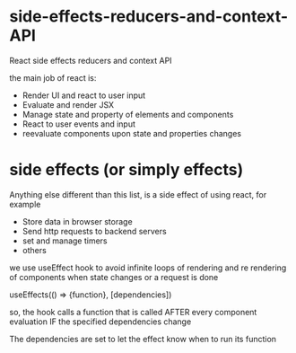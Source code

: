 # side-effects-reducers-and-context-API
React side effects reducers and context API

the main job of react is: 

- Render UI and react to user input
- Evaluate and render JSX
- Manage state and property of elements and components
- React to user events and input
- reevaluate components upon state and properties changes

# side effects (or simply effects)

Anything else different than this list, is a side effect of using react, for example

- Store data in browser storage
- Send http requests to backend servers
- set and manage timers
- others

we use useEffect hook to avoid infinite loops of rendering and re rendering of components when state changes or a request is done

useEffects(() => {function}, [dependencies])

so, the hook calls a function that is called AFTER every component evaluation IF the specified dependencies change

The dependencies are set to let the effect know when to run its function

